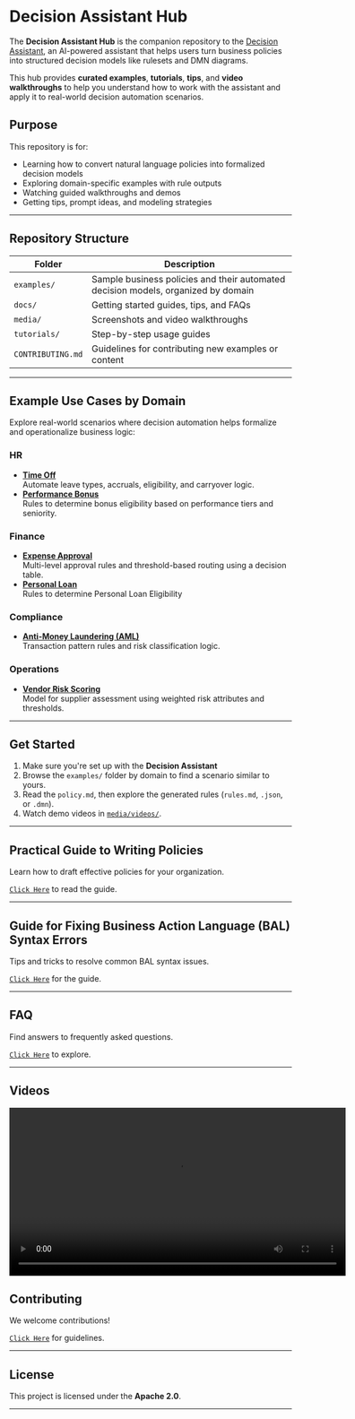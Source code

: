 # Decision Assistant Hub

The **Decision Assistant Hub** is the companion repository to the [Decision Assistant](#), an AI-powered assistant that helps users turn business policies into structured decision models like rulesets and DMN diagrams.

This hub provides **curated examples**, **tutorials**, **tips**, and **video walkthroughs** to help you understand how to work with the assistant and apply it to real-world decision automation scenarios.
  

## Purpose

This repository is for:
- Learning how to convert natural language policies into formalized decision models
- Exploring domain-specific examples with rule outputs
- Watching guided walkthroughs and demos
- Getting tips, prompt ideas, and modeling strategies

---

## Repository Structure

| Folder | Description |
|--------|-------------|
| `examples/` | Sample business policies and their automated decision models, organized by domain |
| `docs/` | Getting started guides, tips, and FAQs |
| `media/` | Screenshots and video walkthroughs |
| `tutorials/` | Step-by-step usage guides |
| `CONTRIBUTING.md` | Guidelines for contributing new examples or content |

---

## Example Use Cases by Domain

Explore real-world scenarios where decision automation helps formalize and operationalize business logic:

### HR
- **[Time Off](examples/hr/time_off_policy/)**  
  Automate leave types, accruals, eligibility, and carryover logic.  
- **[Performance Bonus](examples/hr/performance_bonus_policy/)**  
  Rules to determine bonus eligibility based on performance tiers and seniority.

### Finance
- **[Expense Approval](examples/finance/expense_approval/)**  
  Multi-level approval rules and threshold-based routing using a decision table.
- **[Personal Loan](examples/finance/personal_loan/)**  
  Rules to determine Personal Loan Eligibility
  
### Compliance
- **[Anti-Money Laundering (AML)](examples/compliance/aml_policy/)**  
  Transaction pattern rules and risk classification logic.  
<!-- - **[Know Your Customer (KYC)](examples/compliance/kyc_policy/)**  
  Decision logic for onboarding, document verification, and customer risk scoring. -->

### Operations
- **[Vendor Risk Scoring](examples/operations/vendor_risk_scoring/)**  
  Model for supplier assessment using weighted risk attributes and thresholds.

---

## Get Started

1. Make sure you're set up with the **Decision Assistant**
2. Browse the `examples/` folder by domain to find a scenario similar to yours.
3. Read the `policy.md`, then explore the generated rules (`rules.md`, `.json`, or `.dmn`).
4. Watch demo videos in [`media/videos/`](media/videos/).


<!-- ## Learn by Doing

Start with one of these tutorials:

- [Using the Assistant to Extract Rules](tutorials/01_using_the_assistant.md)
- [Refining and Editing the Generated Models](tutorials/02_editing_generated_models.md)

--- -->

---

## Practical Guide to Writing Policies

Learn how to draft effective policies for your organization.

[`Click Here`](docs/policy_guide.md) to read the guide.

---

## Guide for Fixing Business Action Language (BAL) Syntax Errors

Tips and tricks to resolve common BAL syntax issues.

[`Click Here`](docs/tips_and_tricks.md) for the guide.

---

## FAQ

Find answers to frequently asked questions.

[`Click Here`](docs/faq.md) to explore.

---


<!-- ## Media

- [Demo Walkthrough](media/videos/demo_walkthrough.mp4)
- [From Policy to Rules – Explained](media/videos/from_policy_to_rules.mp4)

--- -->
## Videos
<video controls width="600">
  <source src="./videos/personal_loan_approval.08.20.25.mp4" type="video/mp4">
</video>

## Contributing

We welcome contributions!

[`Click Here`](CONTRIBUTING.md) for guidelines.

---

## License

This project is licensed under the **Apache 2.0**.

---


<!-- ## Contact

Have a use case to showcase?  
Open an issue or start a [discussion](https://github.com/your-org/decision-assistant-hub/discussions) — we'd love to hear from you! -->
